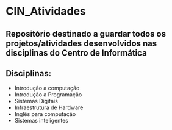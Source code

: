 # CIN_Atividades

## Repositório destinado a guardar todos os projetos/atividades desenvolvidos nas disciplinas do Centro de Informática

## Disciplinas:
* Introdução a computação
* Introdução a Programação
* Sistemas Digitais
* Infraestrutura de Hardware
* Inglês para computação
* Sistemas inteligentes

